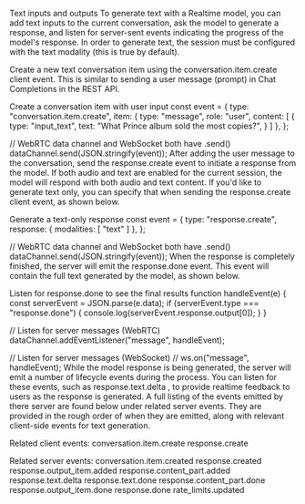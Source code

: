 Text inputs and outputs
To generate text with a Realtime model, you can add text inputs to the current conversation, ask the model to generate a response, and listen for server-sent events indicating the progress of the model's response. In order to generate text, the session must be configured with the text modality (this is true by default).

Create a new text conversation item using the 
conversation.item.create
 client event. This is similar to sending a user message (prompt) in Chat Completions in the REST API.

Create a conversation item with user input
const event = {
  type: "conversation.item.create",
  item: {
    type: "message",
    role: "user",
    content: [
      {
        type: "input_text",
        text: "What Prince album sold the most copies?",
      }
    ]
  },
};

// WebRTC data channel and WebSocket both have .send()
dataChannel.send(JSON.stringify(event));
After adding the user message to the conversation, send the 
response.create
 event to initiate a response from the model. If both audio and text are enabled for the current session, the model will respond with both audio and text content. If you'd like to generate text only, you can specify that when sending the response.create client event, as shown below.

Generate a text-only response
const event = {
  type: "response.create",
  response: {
    modalities: [ "text" ]
  },
};

// WebRTC data channel and WebSocket both have .send()
dataChannel.send(JSON.stringify(event));
When the response is completely finished, the server will emit the 
response.done
 event. This event will contain the full text generated by the model, as shown below.

Listen for response.done to see the final results
function handleEvent(e) {
  const serverEvent = JSON.parse(e.data);
  if (serverEvent.type === "response.done") {
    console.log(serverEvent.response.output[0]);
  }
}

// Listen for server messages (WebRTC)
dataChannel.addEventListener("message", handleEvent);

// Listen for server messages (WebSocket)
// ws.on("message", handleEvent);
While the model response is being generated, the server will emit a number of lifecycle events during the process. You can listen for these events, such as 
response.text.delta
, to provide realtime feedback to users as the response is generated. A full listing of the events emitted by there server are found below under related server events. They are provided in the rough order of when they are emitted, along with relevant client-side events for text generation.

Related client events:
conversation.item.create
response.create

Related server events:
conversation.item.created
response.created
response.output_item.added
response.content_part.added
response.text.delta
response.text.done
response.content_part.done
response.output_item.done
response.done
rate_limits.updated